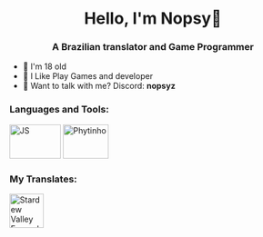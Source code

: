 <h1 align='center'> Hello, I'm Nopsy👋</h1>
<h3 align='center'> A Brazilian translator and Game Programmer</h3>

- 👻 I'm 18 old <br>
- 🤠 I Like Play Games and developer <br>
- 💭 Want to talk with me? Discord: **nopsyz**

<h3 align="left">Languages and Tools:</h3>
<img src='https://github.com/user-attachments/assets/d71a13a7-1d1f-4bc0-b165-b669b5c7519e' alt="JS" width="90" height="60">
<img src='https://github.com/user-attachments/assets/376a70fb-1e9b-4997-a566-4937dabe54de' alt="Phytinho"width="80" height="60">

<h3 align="left"> My Translates:</h3>
<a href="https://www.nexusmods.com/stardewvalley/mods/17014" target="_blank" rel="noreferrer"> <img src="https://github.com/user-attachments/assets/9e4659d6-0950-48bc-bad0-4f4b59dff416" alt="Stardew Valley Expanded" width="60" height="60">

